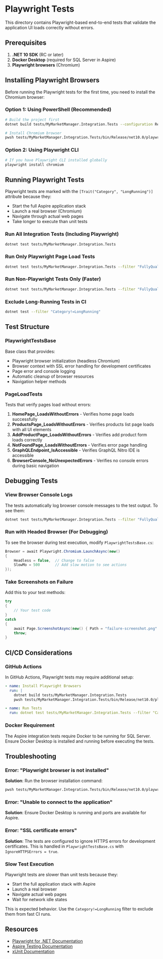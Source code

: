 # Playwright Tests

This directory contains Playwright-based end-to-end tests that validate the application UI loads correctly without errors.

## Prerequisites

1. **.NET 10 SDK** (RC or later)
2. **Docker Desktop** (required for SQL Server in Aspire)
3. **Playwright browsers** (Chromium)

## Installing Playwright Browsers

Before running the Playwright tests for the first time, you need to install the Chromium browser:

### Option 1: Using PowerShell (Recommended)

```bash
# Build the project first
dotnet build tests/MyMarketManager.Integration.Tests --configuration Release

# Install Chromium browser
pwsh tests/MyMarketManager.Integration.Tests/bin/Release/net10.0/playwright.ps1 install chromium
```

### Option 2: Using Playwright CLI

```bash
# If you have Playwright CLI installed globally
playwright install chromium
```

## Running Playwright Tests

Playwright tests are marked with the `[Trait("Category", "LongRunning")]` attribute because they:
- Start the full Aspire application stack
- Launch a real browser (Chromium)
- Navigate through actual web pages
- Take longer to execute than unit tests

### Run All Integration Tests (Including Playwright)

```bash
dotnet test tests/MyMarketManager.Integration.Tests
```

### Run Only Playwright Page Load Tests

```bash
dotnet test tests/MyMarketManager.Integration.Tests --filter "FullyQualifiedName~PageLoadTests"
```

### Run Non-Playwright Tests Only (Faster)

```bash
dotnet test tests/MyMarketManager.Integration.Tests --filter "FullyQualifiedName~GraphQLEndpointTests"
```

### Exclude Long-Running Tests in CI

```bash
dotnet test --filter "Category!=LongRunning"
```

## Test Structure

### PlaywrightTestsBase

Base class that provides:
- Playwright browser initialization (headless Chromium)
- Browser context with SSL error handling for development certificates
- Page error and console logging
- Automatic cleanup of browser resources
- Navigation helper methods

### PageLoadTests

Tests that verify pages load without errors:

1. **HomePage_LoadsWithoutErrors** - Verifies home page loads successfully
2. **ProductsPage_LoadsWithoutErrors** - Verifies products list page loads with all UI elements
3. **AddProductPage_LoadsWithoutErrors** - Verifies add product form loads correctly
4. **NotFoundPage_LoadsWithoutErrors** - Verifies error page handling
5. **GraphQLEndpoint_IsAccessible** - Verifies GraphQL Nitro IDE is accessible
6. **BrowserConsole_NoUnexpectedErrors** - Verifies no console errors during basic navigation

## Debugging Tests

### View Browser Console Logs

The tests automatically log browser console messages to the test output. To see them:

```bash
dotnet test tests/MyMarketManager.Integration.Tests --filter "FullyQualifiedName~PageLoadTests" --logger "console;verbosity=detailed"
```

### Run with Headed Browser (For Debugging)

To see the browser during test execution, modify `PlaywrightTestsBase.cs`:

```csharp
Browser = await Playwright.Chromium.LaunchAsync(new()
{
    Headless = false,  // Change to false
    SlowMo = 500       // Add slow motion to see actions
});
```

### Take Screenshots on Failure

Add this to your test methods:

```csharp
try
{
    // Your test code
}
catch
{
    await Page.ScreenshotAsync(new() { Path = "failure-screenshot.png" });
    throw;
}
```

## CI/CD Considerations

### GitHub Actions

In GitHub Actions, Playwright tests may require additional setup:

```yaml
- name: Install Playwright Browsers
  run: |
    dotnet build tests/MyMarketManager.Integration.Tests
    pwsh tests/MyMarketManager.Integration.Tests/bin/Release/net10.0/playwright.ps1 install chromium --with-deps

- name: Run Tests
  run: dotnet test tests/MyMarketManager.Integration.Tests --filter "Category=LongRunning"
```

### Docker Requirement

The Aspire integration tests require Docker to be running for SQL Server. Ensure Docker Desktop is installed and running before executing the tests.

## Troubleshooting

### Error: "Playwright browser is not installed"

**Solution**: Run the browser installation command:
```bash
pwsh tests/MyMarketManager.Integration.Tests/bin/Release/net10.0/playwright.ps1 install chromium
```

### Error: "Unable to connect to the application"

**Solution**: Ensure Docker Desktop is running and ports are available for Aspire.

### Error: "SSL certificate errors"

**Solution**: The tests are configured to ignore HTTPS errors for development certificates. This is handled in `PlaywrightTestsBase.cs` with `IgnoreHTTPSErrors = true`.

### Slow Test Execution

Playwright tests are slower than unit tests because they:
- Start the full application stack with Aspire
- Launch a real browser
- Navigate actual web pages
- Wait for network idle states

This is expected behavior. Use the `Category!=LongRunning` filter to exclude them from fast CI runs.

## Resources

- [Playwright for .NET Documentation](https://playwright.dev/dotnet/)
- [Aspire Testing Documentation](https://learn.microsoft.com/en-us/dotnet/aspire/fundamentals/testing)
- [xUnit Documentation](https://xunit.net/)
